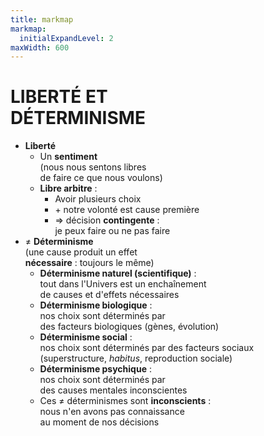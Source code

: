 ```yaml
---
title: markmap
markmap:
  initialExpandLevel: 2
maxWidth: 600
---
```


# **LIBERTÉ ET <br> DÉTERMINISME** 
- **Liberté** <!--fold-->
  - Un **sentiment** <br> (nous nous sentons libres <br> de faire ce que nous voulons) 
  - **Libre arbitre** :  <!--fold-->
    - Avoir plusieurs choix
    - \+ notre volonté est cause première
    - => décision **contingente** :  <br> je peux faire ou ne pas faire
- ≠ **Déterminisme** <br> (une cause produit un effet  <br>**nécessaire** : toujours le même)  <!--fold-->
  - **Déterminisme naturel (scientifique)** :  <br>tout dans l'Univers est un  enchaînement <br>de causes et d'effets nécessaires
  - **Déterminisme biologique** :  <br>nos choix sont déterminés par  <br>des facteurs biologiques (gènes, évolution)
  - **Déterminisme social** :  <br>nos choix sont déterminés par des  facteurs sociaux <br>(superstructure, *habitus*, reproduction sociale)
  - **Déterminisme psychique** :  <br>nos choix sont déterminés par  <br>des causes mentales inconscientes
  - Ces ≠ déterminismes sont **inconscients** :  <br> nous n'en avons pas connaissance <br>au moment de nos décisions